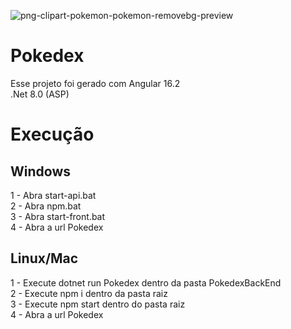 ![png-clipart-pokemon-pokemon-removebg-preview](https://github.com/lucas081297/pokedex/assets/65791119/17fe73d5-ecf0-4fc9-86ed-dc4c9b8bb10d)


# Pokedex

Esse projeto foi gerado com Angular 16.2
<br>
.Net 8.0 (ASP)


# Execução

## Windows
1 - Abra start-api.bat
<br>
2 - Abra npm.bat
<br>
3 - Abra start-front.bat
<br>
4 - Abra a url Pokedex

## Linux/Mac

1 - Execute dotnet run Pokedex dentro da pasta PokedexBackEnd
<br>
2 - Execute npm i dentro da pasta raiz
<br>
3 - Execute npm start dentro do pasta raiz
<br>
4 - Abra a url Pokedex

